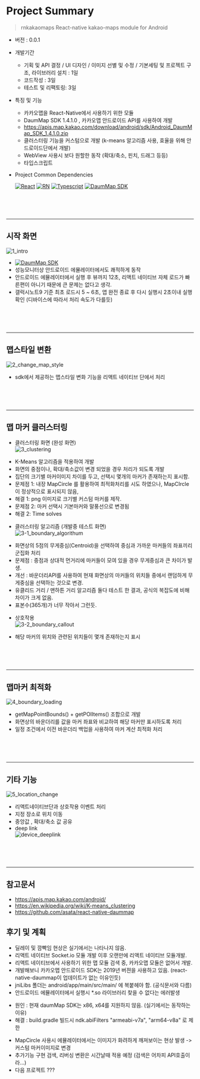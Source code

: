 # Project Summary
> rnkakaomaps
React-native kakao-maps module for Android
- 버전 : 0.0.1
 
- 개발기간
  + 기획 및 API 결정 / UI 디자인 / 이미지 선별 및 수정 / 기본세팅 및 프로젝트 구조, 라이브러리 설치 : 1일
  + 코드작성 : 3일
  + 테스트 및 리팩토링: 3일
  
- 특징 및 기능  
  + 카카오맵을 React-Native에서 사용하기 위한 모듈
  + DaumMap SDK 1.4.1.0 , 카카오맵 안드로이드 API를 사용하여 개발
  + https://apis.map.kakao.com/download/android/sdk/Android_DaumMap_SDK_1.4.1.0.zip
  + 클러스터링 기능을 커스텀으로 개발 (k-means 알고리즘 사용, 효율을 위해 안드로이드단에서 개발)
  + WebView 사용시 보다 원할한 동작 (확대/축소, 핀치, 드래그 등등)
  + 타입스크립트
 
- Project Common Dependencies

  [![React](https://img.shields.io/badge/React-v16.13.1-white?style=flat&labelColor=blue&logoColor=black&logo=react)](https://github.com/facebook/react)
[![RN](https://img.shields.io/badge/React--Native-v0.63.4-white?style=fla&labelColor=blue&logoColor=blackt&logo=react)](https://github.com/facebook/react-native)
[![Typescript](https://img.shields.io/badge/Typescript-v4.1.3-white?style=flat&labelColor=blue&logoColor=black&logo=typescript)](https://github.com/microsoft/TypeScript)
[![DaumMap SDK](https://img.shields.io/badge/kakaoMaps--Android--SDK-v1.4.1.0-white?style=flat&labelColor=blue&logoColor=black&logo=weather)](https://apis.map.kakao.com/download/android/sdk/Android_DaumMap_SDK_1.4.1.0.zip)


</br></br></br>
***
## 시작 화면
![1_intro](https://user-images.githubusercontent.com/25360777/110412133-07a87c00-80cf-11eb-82d9-72a2712d8ee9.gif)
- [![DaumMap SDK](https://img.shields.io/badge/DaumMap--SDK-white?style=flat&labelColor=blue&logoColor=black&logo=weather)](https://apis.map.kakao.com/download/android/sdk/Android_DaumMap_SDK_1.4.1.0.zip)
- 성능모니터상 안드로이드 에뮬레이터에서도 쾌적하게 동작
- 안드로이드 에뮬레이터에서 실행 후 뷰까지 12초, 리액트 네이티브 자체 로드가 빠른편이 아니기 때문에 큰 문제는 없다고 생각. 
- 갤럭시노트9 기준 최초 로드시 5 ~ 6초, 앱 완전 종료 후 다시 실행시 2초이내 실행 확인 (디바이스에 따라서 처리 속도가 다를듯)

</br></br></br>
***

## 맵스타일 변환
![2_change_map_style](https://user-images.githubusercontent.com/25360777/110412143-0bd49980-80cf-11eb-958e-935e88168181.gif)
- sdk에서 제공하는 맵스타일 변화 기능을 리액트 네이티브 단에서 처리

</br></br></br>
***

## 맵 마커 클러스터링
+ 클러스터링 화면 (완성 화면)  
![3_clustering](https://user-images.githubusercontent.com/25360777/110412149-0e36f380-80cf-11eb-86f3-c1dd9c0a68ff.gif)   
- K-Means 알고리즘을 적용하여 개발
- 화면의 중점이나, 확대/축소값이 변경 되었을 경우 처리가 되도록 개발
- 집단의 크기별 마커이미지 차이를 두고, 선택시 몇개의 마커가 존재하는지 표시함.
- 문제점 1: 내장 MapCircle 를 활용하여 최적화처리를 시도 하였으나, MapCIrcle이 정상적으로 표시되지 않음, 
- 해결 1: png 이미지로 크기별 커스텀 마커를 제작.
- 문제점 2: 마커 선택시 기본마커와 말풍선으로 변경됨
- 해결 2: Time solves

+ 클러스터링 알고리즘 (개발중 테스트 화면)  
![3-1_boundary_algorithum](https://user-images.githubusercontent.com/25360777/110412157-11ca7a80-80cf-11eb-9b99-a3d6679704ff.gif)   
- 화면상의 5점의 무게중심(Centroid)을 선택하여 중심과 가까운 마커들의 좌표끼리 군집화 처리
- 문제점 : 중점과 상대적 먼거리에 마커들이 모여 있을 경우 무게중심과 큰 차이가 발생.
- 개선 : 바운더리API를 사용하여 현재 화면상의 마커들의 위치들 중에서 랜덤하게 무게중심을 선택하는 것으로 변경.
- 유클리드 거리 / 맨하튼 거리 알고리즘 둘다 테스트 한 결과, 공식의 복잡도에 비해 차이가 크게 없음. 
- 표본수(365개)가 너무 작아서 그런듯.

+ 상호작용   
![3-2_boundary_callout](https://user-images.githubusercontent.com/25360777/110412169-15f69800-80cf-11eb-8e73-a1c80afffc0d.gif)   
- 해당 마커의 위치와 관련된 위치들이 몇개 존재하는지 표시

</br></br></br>
***

## 맵마커 최적화
![4_boundary_loading](https://user-images.githubusercontent.com/25360777/110412175-18f18880-80cf-11eb-9267-59e2acafcb8b.gif)
- getMapPointBounds() + getPOIItems() 조합으로 개발
- 화면상의 바운더리를 값을 마커 좌표와 비교하여 해당 마커만 표시하도록 처리
- 일정 조건에서 이전 바운더리 백업을 사용하여 마커 계산 최적화 처리

</br></br></br>
***
## 기타 기능
![5_location_change](https://user-images.githubusercontent.com/25360777/110412185-1bec7900-80cf-11eb-93eb-1e2f18ea1573.gif)
- 리액트네이티브단과 상호작용 이벤트 처리
- 지정 장소로 위치 이동
- 중앙값 , 확대/축소 값 공유
- deep link   
 ![device_deeplink](https://user-images.githubusercontent.com/25360777/110729163-89c8aa00-8261-11eb-93a1-1a012b2b2bef.gif)
   

</br></br></br>
***

## 참고문서
+ https://apis.map.kakao.com/android/
+ https://en.wikipedia.org/wiki/K-means_clustering
+ https://github.com/asata/react-native-daummap

## 후기 및 계획
+ 딜레이 및 깜빡임 현상은 실기에서는 나타나지 않음.
+ 리액트 네이티브 Socket.io 모듈 개발 이후 오랜만에 리액트 네이티브 모듈개발.
+ 리액트 네이티브에서 사용하기 위한 맵 모듈 검색 중, 카카오맵 모듈은 없어서 개발.
+ 개발해보니 카카오맵 안드로이드 SDK는 2019년 버젼을 사용하고 있음. (react-native-daummap이 업데이트가 없는 이유인듯)
+ jniLibs 폴더는 android/app/main/src/main/ 에 복붙헤야 함. (공식문서와 다름)
+ 안드로이드 에뮬레이터에서 실행시 *.so 라이브러리 찾을 수 없다는 에러발생
- 원인 : 현재 daumMap SDK는 x86, x64를 지원하지 않음. (실기에서는 동작하는 이유)
- 해결 : build.gradle 빌드시 ndk.abiFilters "armeabi-v7a", "arm64-v8a" 로 제한
+ MapCircle 사용시 에뮬레이터에서는 이미지가 화려하게 깨져보이는 현상 발생 -> 커스텀 마커이미지로 변경
+ 추가기능 구현 검색, 리버싱 변환은 시간날때 적용 예정 (검색은 어차피 API호출이라...)
+ 다음 프로젝트 ???
